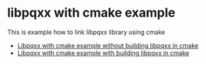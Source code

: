 # libpqxx with cmake example
This is example how to link libpqxx library using cmake

 - [Libpqxx with cmake example without building libpqxx in cmake](libpq-without-build/README.md)
 - [Libpqxx with cmake example with building libpqxx in cmake](libpq-with-build/README.md)